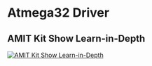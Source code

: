 # Atmega32 Driver
## AMIT Kit Show Learn-in-Depth
[![AMIT Kit Show Learn-in-Depth](https://drive.google.com/file/d/1g2Omy5vNBilHJYGCA_eoCJuNebi7uJNk/view?usp=sharing)](https://drive.google.com/file/d/1g2Omy5vNBilHJYGCA_eoCJuNebi7uJNk/view?usp=sharing)
